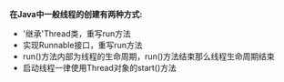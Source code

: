 **在Java中一般线程的创建有两种方式:**  


- '继承'Thread类，重写run方法  
- 实现Runnable接口，重写run方法  
- run()方法内部为线程的生命周期，run()方法结束那么线程生命周期结束  
- 启动线程一律使用Thread对象的start()方法

